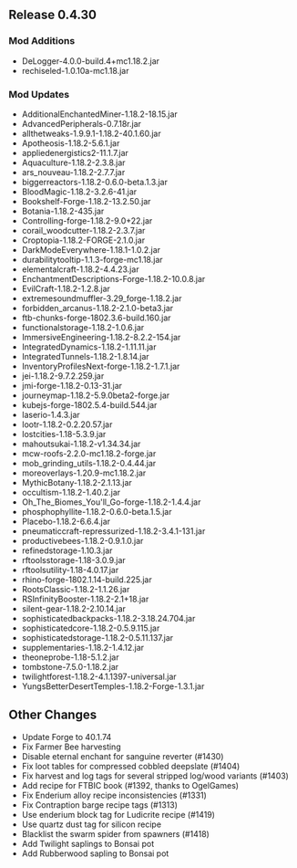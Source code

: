## Release 0.4.30

### Mod Additions
- DeLogger-4.0.0-build.4+mc1.18.2.jar
- rechiseled-1.0.10a-mc1.18.jar
### Mod Updates
- AdditionalEnchantedMiner-1.18.2-18.15.jar
- AdvancedPeripherals-0.7.18r.jar
- allthetweaks-1.9.9.1-1.18.2-40.1.60.jar
- Apotheosis-1.18.2-5.6.1.jar
- appliedenergistics2-11.1.7.jar
- Aquaculture-1.18.2-2.3.8.jar
- ars_nouveau-1.18.2-2.7.7.jar
- biggerreactors-1.18.2-0.6.0-beta.1.3.jar
- BloodMagic-1.18.2-3.2.6-41.jar
- Bookshelf-Forge-1.18.2-13.2.50.jar
- Botania-1.18.2-435.jar
- Controlling-forge-1.18.2-9.0+22.jar
- corail_woodcutter-1.18.2-2.3.7.jar
- Croptopia-1.18.2-FORGE-2.1.0.jar
- DarkModeEverywhere-1.18.1-1.0.2.jar
- durabilitytooltip-1.1.3-forge-mc1.18.jar
- elementalcraft-1.18.2-4.4.23.jar
- EnchantmentDescriptions-Forge-1.18.2-10.0.8.jar
- EvilCraft-1.18.2-1.2.8.jar
- extremesoundmuffler-3.29_forge-1.18.2.jar
- forbidden_arcanus-1.18.2-2.1.0-beta3.jar
- ftb-chunks-forge-1802.3.6-build.160.jar
- functionalstorage-1.18.2-1.0.6.jar
- ImmersiveEngineering-1.18.2-8.2.2-154.jar
- IntegratedDynamics-1.18.2-1.11.11.jar
- IntegratedTunnels-1.18.2-1.8.14.jar
- InventoryProfilesNext-forge-1.18.2-1.7.1.jar
- jei-1.18.2-9.7.2.259.jar
- jmi-forge-1.18.2-0.13-31.jar
- journeymap-1.18.2-5.9.0beta2-forge.jar
- kubejs-forge-1802.5.4-build.544.jar
- laserio-1.4.3.jar
- lootr-1.18.2-0.2.20.57.jar
- lostcities-1.18-5.3.9.jar
- mahoutsukai-1.18.2-v1.34.34.jar
- mcw-roofs-2.2.0-mc1.18.2-forge.jar
- mob_grinding_utils-1.18.2-0.4.44.jar
- moreoverlays-1.20.9-mc1.18.2.jar
- MythicBotany-1.18.2-2.1.13.jar
- occultism-1.18.2-1.40.2.jar
- Oh_The_Biomes_You'll_Go-forge-1.18.2-1.4.4.jar
- phosphophyllite-1.18.2-0.6.0-beta.1.5.jar
- Placebo-1.18.2-6.6.4.jar
- pneumaticcraft-repressurized-1.18.2-3.4.1-131.jar
- productivebees-1.18.2-0.9.1.0.jar
- refinedstorage-1.10.3.jar
- rftoolsstorage-1.18-3.0.9.jar
- rftoolsutility-1.18-4.0.17.jar
- rhino-forge-1802.1.14-build.225.jar
- RootsClassic-1.18.2-1.1.26.jar
- RSInfinityBooster-1.18.2-2.1+18.jar
- silent-gear-1.18.2-2.10.14.jar
- sophisticatedbackpacks-1.18.2-3.18.24.704.jar
- sophisticatedcore-1.18.2-0.5.9.115.jar
- sophisticatedstorage-1.18.2-0.5.11.137.jar
- supplementaries-1.18.2-1.4.12.jar
- theoneprobe-1.18-5.1.2.jar
- tombstone-7.5.0-1.18.2.jar
- twilightforest-1.18.2-4.1.1397-universal.jar
- YungsBetterDesertTemples-1.18.2-Forge-1.3.1.jar

## Other Changes
- Update Forge to 40.1.74
- Fix Farmer Bee harvesting
- Disable eternal enchant for sanguine reverter (#1430)
- Fix loot tables for compressed cobbled deepslate (#1404)
- Fix harvest and log tags for several stripped log/wood variants (#1403)
- Add recipe for FTBIC book (#1392, thanks to OgelGames)
- Fix Enderium alloy recipe inconsistencies (#1331)
- Fix Contraption barge recipe tags (#1313)
- Use enderium block tag for Ludicrite recipe (#1419)
- Use quartz dust tag for silicon recipe
- Blacklist the swarm spider from spawners (#1418)
- Add Twilight saplings to Bonsai pot
- Add Rubberwood sapling to Bonsai pot
